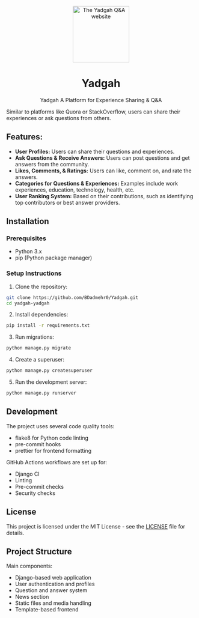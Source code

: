 <div align="center">

<p>
    <a href="#">
        <img width="150" src="https://github.com/BDadmehr0/Yadgah/blob/main/favicon.ico" alt="The Yadgah Q&A website">
    </a>
</p>

# Yadgah

Yadgah A Platform for Experience Sharing &amp; Q&amp;A

</div>

Similar to platforms like Quora or StackOverflow, users can share their experiences or ask questions from others.

## Features:

- **User Profiles:** Users can share their questions and experiences.
- **Ask Questions & Receive Answers:** Users can post questions and get answers from the community.
- **Likes, Comments, & Ratings:** Users can like, comment on, and rate the answers.
- **Categories for Questions & Experiences:** Examples include work experiences, education, technology, health, etc.
- **User Ranking System:** Based on their contributions, such as identifying top contributors or best answer providers.


## Installation

### Prerequisites
- Python 3.x
- pip (Python package manager)

### Setup Instructions

1. Clone the repository:
```bash
git clone https://github.com/BDadmehr0/Yadgah.git
cd yadgah-yadgah
```

2. Install dependencies:
```bash
pip install -r requirements.txt
```

3. Run migrations:
```bash
python manage.py migrate
```

4. Create a superuser:
```bash
python manage.py createsuperuser
```

5. Run the development server:
```bash
python manage.py runserver
```

## Development

The project uses several code quality tools:
- flake8 for Python code linting
- pre-commit hooks
- prettier for frontend formatting

GitHub Actions workflows are set up for:
- Django CI
- Linting
- Pre-commit checks
- Security checks

## License

This project is licensed under the MIT License - see the [LICENSE](LICENSE) file for details.

## Project Structure

Main components:
- Django-based web application
- User authentication and profiles
- Question and answer system
- News section
- Static files and media handling
- Template-based frontend


